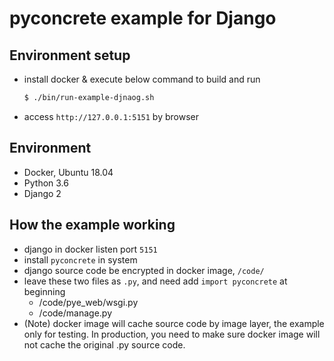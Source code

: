pyconcrete example for Django
==============


Environment setup
--------------
* install docker & execute below command to build and run
    ```bash
    $ ./bin/run-example-djnaog.sh
    ```
* access `http://127.0.0.1:5151` by browser


Environment
--------------
* Docker, Ubuntu 18.04
* Python 3.6
* Django 2


How the example working
--------------
* django in docker listen port `5151`
* install `pyconcrete` in system
* django source code be encrypted in docker image, `/code/`
* leave these two files as `.py`, and need add `import pyconcrete` at beginning
    * /code/pye_web/wsgi.py
    * /code/manage.py
* (Note) docker image will cache source code by image layer, the example only for testing. In production, you need to make sure docker image will not cache the original .py source code.
